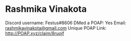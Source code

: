 # Rashmika Vinakota

Discord username: Festus#8606
DMed a POAP: Yes
Email: rashmikavinakota@gmail.com
Unique POAP Link: http://POAP.xyz/claim/8ruojf